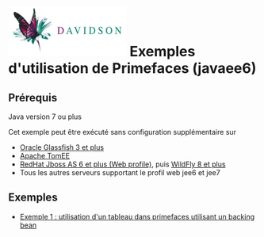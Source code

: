 [![alt text](https://github.com/marc-bouvier-dav/dav-j2ee-tuto/blob/master/dav_logo_small.png "Davidson Consulting")](http://www.davidson.fr/)
Exemples d'utilisation de Primefaces (javaee6)
==================================

Prérequis
---------
Java version 7 ou plus

Cet exemple peut être exécuté sans configuration supplémentaire sur 
 - [Oracle Glassfish 3 et plus](https://glassfish.java.net/)
 - [Apache TomEE](http://tomee.apache.org/)
 - [RedHat Jboss AS 6 et plus (Web profile)](http://jbossas.jboss.org/downloads), puis [WildFly 8 et plus](http://wildfly.org/)
 - Tous les autres serveurs supportant le profil web jee6 et jee7

Exemples
--------

 - [Exemple 1 : utilisation d'un tableau dans primefaces utilisant un backing bean](https://github.com/marc-bouvier-dav/dav-j2ee-tuto/blob/master/004-primefaces/src/main/webapp/exemple1.xhtml)
